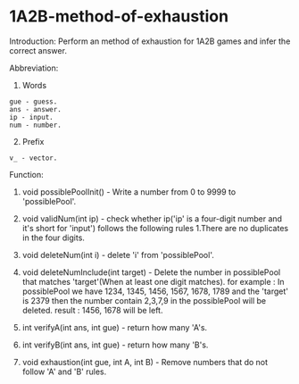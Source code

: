 # 1A2B-method-of-exhaustion

Introduction: Perform an method of exhaustion for 1A2B games and infer the correct answer.

Abbreviation:

  1. Words

    gue - guess.
    ans - answer.
    ip - input.
    num - number.

  2. Prefix

    v_ - vector.

Function:

  1. void possiblePoolInit() - 
    Write a number from 0 to 9999 to 'possiblePool'.

  2. void validNum(int ip) - 
    check whether ip('ip' is a four-digit number and it's short for 'input') follows the following rules
      1.There are no duplicates in the four digits.

  3. void deleteNum(int i) - 
    delete 'i' from 'possiblePool'.

  4. void deleteNumInclude(int target) - 
    Delete the number in possiblePool that matches 'target'(When at least one digit matches).
      for example : In possiblePool we have 1234, 1345, 1456, 1567, 1678, 1789 and the 'target' is 2379 then the number contain 2,3,7,9 in the possiblePool will be deleted.
      result : 1456, 1678 will be left.

  5. int verifyA(int ans, int gue) - 
    return how many 'A's.

  6. int verifyB(int ans, int gue) - 
    return how many 'B's.

  7. void exhaustion(int gue, int A, int B) - 
    Remove numbers that do not follow 'A' and 'B' rules.
  
